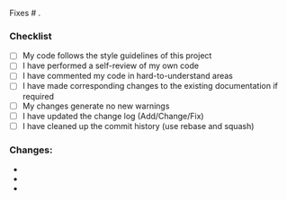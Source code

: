 Fixes # .

### Checklist

*   [ ] My code follows the style guidelines of this project
*   [ ] I have performed a self-review of my own code
*   [ ] I have commented my code in hard-to-understand areas
*   [ ] I have made corresponding changes to the existing documentation if required
*   [ ] My changes generate no new warnings
*   [ ] I have updated the change log (Add/Change/Fix)
*   [ ] I have cleaned up the commit history (use rebase and squash)

### Changes:

*   
*   
*   